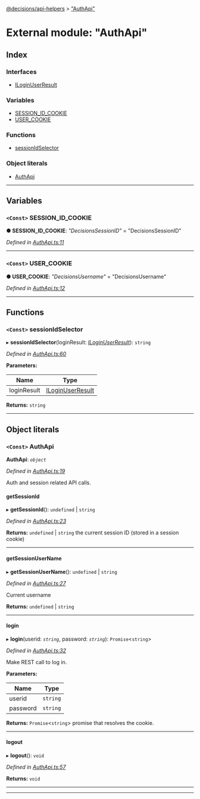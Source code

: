 [@decisions/api-helpers](../README.md) > ["AuthApi"](../modules/_authapi_.md)

# External module: "AuthApi"

## Index

### Interfaces

* [ILoginUserResult](../interfaces/_authapi_.iloginuserresult.md)

### Variables

* [SESSION_ID_COOKIE](_authapi_.md#session_id_cookie)
* [USER_COOKIE](_authapi_.md#user_cookie)

### Functions

* [sessionIdSelector](_authapi_.md#sessionidselector)

### Object literals

* [AuthApi](_authapi_.md#authapi)

---

## Variables

<a id="session_id_cookie"></a>

### `<Const>` SESSION_ID_COOKIE

**● SESSION_ID_COOKIE**: *"DecisionsSessionID"* = "DecisionsSessionID"

*Defined in [AuthApi.ts:11](https://github.com/decisions-com/api-helpers/blob/8fa4504/src/AuthApi.ts#L11)*

___
<a id="user_cookie"></a>

### `<Const>` USER_COOKIE

**● USER_COOKIE**: *"DecisionsUsername"* = "DecisionsUsername"

*Defined in [AuthApi.ts:12](https://github.com/decisions-com/api-helpers/blob/8fa4504/src/AuthApi.ts#L12)*

___

## Functions

<a id="sessionidselector"></a>

### `<Const>` sessionIdSelector

▸ **sessionIdSelector**(loginResult: *[ILoginUserResult](../interfaces/_authapi_.iloginuserresult.md)*): `string`

*Defined in [AuthApi.ts:60](https://github.com/decisions-com/api-helpers/blob/8fa4504/src/AuthApi.ts#L60)*

**Parameters:**

| Name | Type |
| ------ | ------ |
| loginResult | [ILoginUserResult](../interfaces/_authapi_.iloginuserresult.md) |

**Returns:** `string`

___

## Object literals

<a id="authapi"></a>

### `<Const>` AuthApi

**AuthApi**: *`object`*

*Defined in [AuthApi.ts:19](https://github.com/decisions-com/api-helpers/blob/8fa4504/src/AuthApi.ts#L19)*

Auth and session related API calls.

<a id="authapi.getsessionid"></a>

####  getSessionId

▸ **getSessionId**(): `undefined` \| `string`

*Defined in [AuthApi.ts:23](https://github.com/decisions-com/api-helpers/blob/8fa4504/src/AuthApi.ts#L23)*

**Returns:** `undefined` \| `string`
the current session ID (stored in a session cookie)

___
<a id="authapi.getsessionusername"></a>

####  getSessionUserName

▸ **getSessionUserName**(): `undefined` \| `string`

*Defined in [AuthApi.ts:27](https://github.com/decisions-com/api-helpers/blob/8fa4504/src/AuthApi.ts#L27)*

Current username

**Returns:** `undefined` \| `string`

___
<a id="authapi.login"></a>

####  login

▸ **login**(userid: *`string`*, password: *`string`*): `Promise`<`string`>

*Defined in [AuthApi.ts:32](https://github.com/decisions-com/api-helpers/blob/8fa4504/src/AuthApi.ts#L32)*

Make REST call to log in.

**Parameters:**

| Name | Type |
| ------ | ------ |
| userid | `string` |
| password | `string` |

**Returns:** `Promise`<`string`>
promise that resolves the cookie.

___
<a id="authapi.logout"></a>

####  logout

▸ **logout**(): `void`

*Defined in [AuthApi.ts:57](https://github.com/decisions-com/api-helpers/blob/8fa4504/src/AuthApi.ts#L57)*

**Returns:** `void`

___

___

